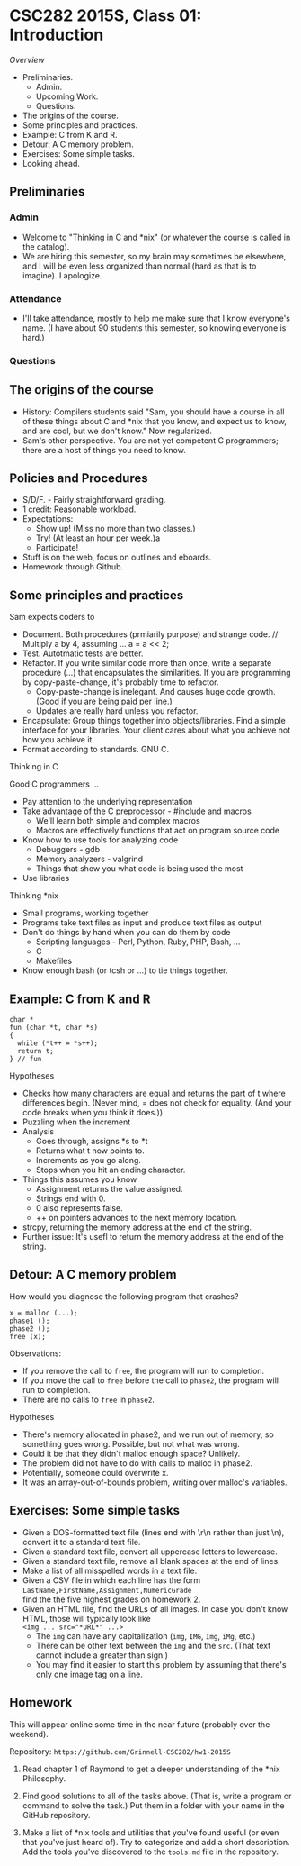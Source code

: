 CSC282 2015S, Class 01: Introduction
====================================

_Overview_

* Preliminaries.
    * Admin.
    * Upcoming Work.
    * Questions.
* The origins of the course.
* Some principles and practices.
* Example: C from K and R.
* Detour: A C memory problem.
* Exercises: Some simple tasks.
* Looking ahead.

Preliminaries
-------------

### Admin

* Welcome to "Thinking in C and *nix" (or whatever the course is called
  in the catalog).
* We are hiring this semester, so my brain may sometimes be elsewhere, and
  I will be even less organized than normal (hard as that is to imagine). 
  I apologize.

### Attendance

* I'll take attendance, mostly to help me make sure that I know everyone's
  name.  (I have about 90 students this semester, so knowing everyone is hard.)

### Questions

The origins of the course
-------------------------

* History: Compilers students said "Sam, you should have a course in all of
  these things about C and *nix that you know, and expect us to know, and
  are cool, but we don't know."  Now regularized.
* Sam's other perspective.  You are not yet competent C programmers; there
  are a host of things you need to know.

Policies and Procedures
-----------------------

* S/D/F. - Fairly straightforward grading.
* 1 credit: Reasonable workload.
* Expectations: 
    * Show up! (Miss no more than two classes.)
    * Try! (At least an hour per week.)a
    * Participate!
* Stuff is on the web, focus on outlines and eboards.
* Homework through Github.

Some principles and practices
-----------------------------

Sam expects coders to

* Document.  Both procedures (prmiarily purpose) and strange code.
        // Multiply a by 4, assuming ...
        a = a << 2;
* Test.  Autotmatic tests are better.
* Refactor.  If you write similar code more than once, write a separate
  procedure (...) that encapsulates the similarities.  If you are programming
  by copy-paste-change, it's probably time to refactor.
    * Copy-paste-change is inelegant.  And causes huge code growth.
      (Good if you are being paid per line.)
    * Updates are really hard unless you refactor.
* Encapsulate: Group things together into objects/libraries.  Find a simple 
  interface for your libraries.  Your client cares about what you achieve
  not how you achieve it.
* Format according to standards.  GNU C.

Thinking in C

Good C programmers ...

* Pay attention to the underlying representation
* Take advantage of the C preprocessor - #include and macros
    * We'll learn both simple and complex macros
    * Macros are effectively functions that act on program source code
* Know how to use tools for analyzing code
    * Debuggers - gdb
    * Memory analyzers - valgrind
    * Things that show you what code is being used the most
* Use libraries

Thinking *nix

* Small programs, working together
* Programs take text files as input and produce text files as output
* Don't do things by hand when you can do them by code
    * Scripting languages - Perl, Python, Ruby, PHP, Bash, ...
    * C
    * Makefiles
* Know enough bash (or tcsh or ...) to tie things together.

Example: C from K and R
-----------------------

    char *
    fun (char *t, char *s)
    {
      while (*t++ = *s++);
      return t;
    } // fun

Hypotheses

* Checks how many characters are equal and returns the part of t where
  differences begin.  (Never mind, = does not check for equality.  (And
  your code breaks when you think it does.))
* Puzzling when the increment
* Analysis
    * Goes through, assigns *s to *t
    * Returns what t now points to.
    * Increments as you go along.
    * Stops when you hit an ending character.
* Things this assumes you know
    * Assignment returns the value assigned.
    * Strings end with 0.
    * 0 also represents false.
    * ++ on pointers advances to the next memory location.
* strcpy, returning the memory address at the end of the string.
* Further issue: It's usefl to return the memory address at the 
  end of the string.

Detour: A C memory problem
--------------------------

How would you diagnose the following program that crashes?

    x = malloc (...);
    phase1 ();
    phase2 ();
    free (x);

Observations:

* If you remove the call to `free`, the program will run to completion.  
* If you move the call to `free` before the call to `phase2`, the program 
  will run to completion.
* There are no calls to `free` in `phase2`.  

Hypotheses

* There's memory allocated in phase2, and we run out of memory, so
  something goes wrong.  Possible, but not what was wrong.
* Could it be that they didn't malloc enough space?  Unlikely.
* The problem did not have to do with calls to malloc in phase2.
* Potentially, someone could overwrite x.
* It was an array-out-of-bounds problem, writing over malloc's variables.

Exercises: Some simple tasks
----------------------------

* Given a DOS-formatted text file (lines end with \r\n rather than just
  \n), convert it to a standard text file.
* Given a standard text file, convert all uppercase letters to lowercase.
* Given a standard text file, remove all blank spaces at the end of lines.  
* Make a list of all misspelled words in a text file.
* Given a CSV file in which each line has the form<br>
  `LastName,FirstName,Assignment,NumericGrade` <br>
  find the the five highest grades on homework 2.
* Given an HTML file, find the URLs of all images.  In case you don't
  know HTML, those will typically look like <br>
  `<img ... src="*URL*" ...>`
  + The `img` can have any capitalization (`img`,
    `IMG`, `Img`,  `iMg`, etc.)
  + There can be other text between the `img` and the
    `src`.  (That text cannot include a greater than sign.)
  + You may find it easier to start this problem by assuming that there's only one image tag on a line.

Homework
--------

This will appear online some time in the near future (probably over the
weekend).

Repository: `https://github.com/Grinnell-CSC282/hw1-2015S`

1. Read chapter 1 of Raymond to get a deeper understanding of the *nix
Philosophy.

2. Find good solutions to all of the tasks above.  (That
is, write a program or command to solve the task.)  Put them in a folder
with your name in the GitHub repository.

3. Make a list of *nix tools and utilities that you've found useful
(or even that you've just heard of).  Try to categorize and add a
short description.  Add the tools you've discovered to the `tools.md`
file in the repository.

